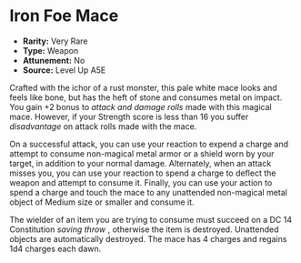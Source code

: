 
# Iron Foe Mace

* **Rarity:** Very Rare
* **Type:** Weapon
* **Attunement:** No
* **Source:** Level Up A5E


Crafted with the ichor of a rust monster, this pale white mace looks and feels like bone, but has the heft of stone and consumes metal on impact. You gain +2 bonus to _attack and damage rolls_  made with this magical mace. However, if your Strength score is less than 16 you suffer _disadvantage_  on attack rolls made with the mace.

On a successful attack, you can use your reaction to expend a charge and attempt to consume non-magical metal armor or a shield worn by your target, in addition to your normal damage. Alternately, when an attack misses you, you can use your reaction to spend a charge to deflect the weapon and attempt to consume it. Finally, you can use your action to spend a charge and touch the mace to any unattended non-magical metal object of Medium size or smaller and consume it.

The wielder of an item you are trying to consume must succeed on a DC 14 Constitution _saving throw_ , otherwise the item is destroyed. Unattended objects are automatically destroyed. The mace has 4 charges and regains 1d4 charges each dawn.

